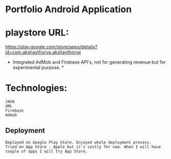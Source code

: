# Portfolio Android Application

# playstore URL:
https://play.google.com/store/apps/details?id=com.akshaythorve.akshaythorve


* Integrated AdMob and Firebase API's, not for generating revenue but for experimental purpose. *

# Technologies:
    JAVA
    XML
    Firebase
    Admob

## Deployment
    Deployed on Google Play Store. Enjoyed whole deployment process.
    Tried on App Store - Apple but it's costly for now. When I will have couple of apps I will try App Store.
